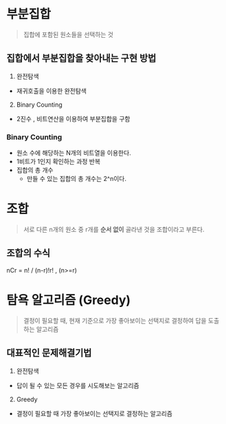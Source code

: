 # 부분집합
> 집합에 포함된 원소들을 선택하는 것

## 집합에서 부분집합을 찾아내는 구현 방법
1. 완전탐색 
- 재귀호출을 이용한 완전탐색
2. Binary Counting
- 2진수 , 비트연산을 이용하여 부분집합을 구함
### Binary Counting
- 원소 수에 해당하는 N개의 비트열을 이용한다.
- 1비트가 1인지 확인하는 과정 반복
- 집합의 총 개수
    - 만들 수 있는 집합의 총 개수는 2^n이다.
# 조합
> 서로 다른 n개의 원소 중 r개를 **순서 없이** 골라낸 것을 조합이라고 부른다.

## 조합의 수식
nCr = n! / (n-r)!r! , (n>=r)
# 탐욕 알고리즘 (Greedy)
> 결정이 필요할 때, 현재 기준으로 가장 좋아보이는 선택지로 결정하여 답을 도출하는 알고리즘

## 대표적인 문제해결기법
1. 완전탐색
- 답이 될 수 있는 모든 경우를 시도해보는 알고리즘
2. Greedy
- 결정이 필요할 때 가장 좋아보이는 선택지로 결정하는 알고리즘